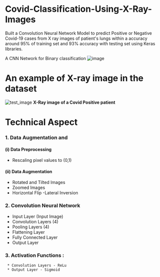 # Covid-Classification-Using-X-Ray-Images
Built a Convolution Neural Network Model to predict Positive or Negative Covid-19 cases from X ray images of patient's lungs within a accuracy around 95% of training set and 93% accuracy with testing set using Keras libraries.

A CNN Network for Binary classification 
![image](https://user-images.githubusercontent.com/63362412/123130372-599cc400-d46a-11eb-9ede-f2c01fcf5597.png)

# An example of X-ray image in the dataset
![test_image](https://user-images.githubusercontent.com/63362412/123131749-a03eee00-d46b-11eb-970b-f2e4624e72ee.jpeg)
**X-Ray image of a Covid Positive patient**


# Technical Aspect

### 1. Data Augmentation and
#### (i) Data Preprocessing
 * Rescaling pixel values to (0,1)
#### (ii) Data Augmentation
  * Rotated and Tilted Images
  * Zoomed Images
  * Horizontal Flip -Lateral Inversion
  
 ### 2. Convolution Neural Network
 * Input Layer (Input Image)
 * Convolution Layers (4)
 * Pooling Layers (4)
 * Flattening Layer 
 * Fully Connected Layer
 * Output Layer

### 3. Activation Functions :
     * Convolution Layers - ReLu
     * Output Layer - Sigmoid









